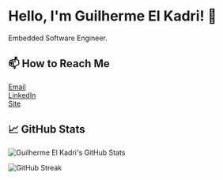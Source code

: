 # Hello, I'm Guilherme El Kadri! 👋

Embedded Software Engineer.

## 📫 How to Reach Me

[Email](mailto:guilhermeelkadri@gmail.com) \
[LinkedIn](https://www.linkedin.com/in/guilhermeelkadri) \
[Site](https://guilhermeelkadri.github.io)

## 📈 GitHub Stats

![Guilherme El Kadri's GitHub Stats](https://github-readme-stats.vercel.app/api?username=guilhermeelkadri&show_icons=true&theme=transparent&card_width=400) 

![GitHub Streak](https://streak-stats.demolab.com/?user=guilhermeelkadri&theme=transparent&card_width=435)
